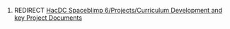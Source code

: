1.  REDIRECT [HacDC Spaceblimp 6/Projects/Curriculum Development and key
    Project
    Documents](HacDC_Spaceblimp_6/Projects/Curriculum_Development_and_key_Project_Documents)
